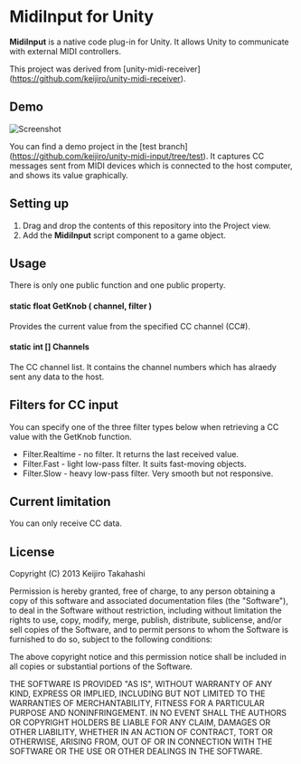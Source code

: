 MidiInput for Unity
===================

**MidiInput** is a native code plug-in for Unity. It allows Unity to communicate with
external MIDI controllers.

This project was derived from [unity-midi-receiver]
(https://github.com/keijiro/unity-midi-receiver).

Demo
----

![Screenshot](http://keijiro.github.io/unity-midi-input/screenshot.png)

You can find a demo project in the [test branch]
(https://github.com/keijiro/unity-midi-input/tree/test).
It captures CC messages sent from MIDI devices which is connected to the host computer,
and shows its value graphically.

Setting up
----------

1. Drag and drop the contents of this repository into the Project view.
2. Add the **MidiInput** script component to a game object.

Usage
-----

There is only one public function and one public property.

#### static float GetKnob ( channel, filter )

Provides the current value from the specified CC channel (CC#).

#### static int [] Channels

The CC channel list. It contains the channel numbers which has alraedy sent any data
to the host.

Filters for CC input
--------------------

You can specify one of the three filter types below when retrieving a CC value with
the GetKnob function.

- Filter.Realtime - no filter. It returns the last received value.
- Filter.Fast - light low-pass filter. It suits fast-moving objects.
- Filter.Slow - heavy low-pass filter. Very smooth but not responsive.
 
Current limitation
------------------

You can only receive CC data.

License
-------

Copyright (C) 2013 Keijiro Takahashi

Permission is hereby granted, free of charge, to any person obtaining a copy of
this software and associated documentation files (the "Software"), to deal in
the Software without restriction, including without limitation the rights to
use, copy, modify, merge, publish, distribute, sublicense, and/or sell copies of
the Software, and to permit persons to whom the Software is furnished to do so,
subject to the following conditions:

The above copyright notice and this permission notice shall be included in all
copies or substantial portions of the Software.

THE SOFTWARE IS PROVIDED "AS IS", WITHOUT WARRANTY OF ANY KIND, EXPRESS OR
IMPLIED, INCLUDING BUT NOT LIMITED TO THE WARRANTIES OF MERCHANTABILITY, FITNESS
FOR A PARTICULAR PURPOSE AND NONINFRINGEMENT. IN NO EVENT SHALL THE AUTHORS OR
COPYRIGHT HOLDERS BE LIABLE FOR ANY CLAIM, DAMAGES OR OTHER LIABILITY, WHETHER
IN AN ACTION OF CONTRACT, TORT OR OTHERWISE, ARISING FROM, OUT OF OR IN
CONNECTION WITH THE SOFTWARE OR THE USE OR OTHER DEALINGS IN THE SOFTWARE.
